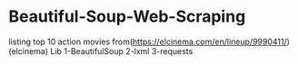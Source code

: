 # Beautiful-Soup-Web-Scraping

listing top 10 action movies from(https://elcinema.com/en/lineup/9990411/)
(elcinema)
Lib
1-BeautifulSoup 
2-lxml 
3-requests
